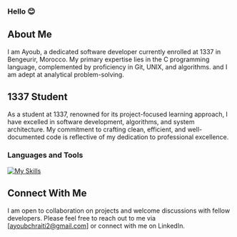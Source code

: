 ### Hello 😊 <img src="https://media.giphy.com/media/hvRJCLFzcasrR4ia7z/giphy.gif" width="15">

## About Me

I am Ayoub, a dedicated software developer currently enrolled at 1337 in Bengeurir, Morocco.
My primary expertise lies in the C programming language, complemented by proficiency in Git, UNIX, and algorithms.
and I am adept at analytical problem-solving.

## 1337 Student

As a student at 1337, renowned for its project-focused learning approach, I have excelled in software development, algorithms, and system architecture. My commitment to crafting clean, efficient, and well-documented code is reflective of my dedication to professional excellence.

### Languages and Tools

[![My Skills](https://skillicons.dev/icons?i=c,bash,vim,vscode,stackoverflow,github,git)](https://skillicons.dev)


## Connect With Me

I am open to collaboration on projects and welcome discussions with fellow developers.
Please feel free to reach out to me via [ayoubchraiti2@gmail.com] or connect with me on LinkedIn.
